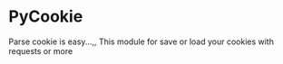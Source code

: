 # PyCookie
Parse cookie is easy...,,
This module for save or load your cookies with requests or more
